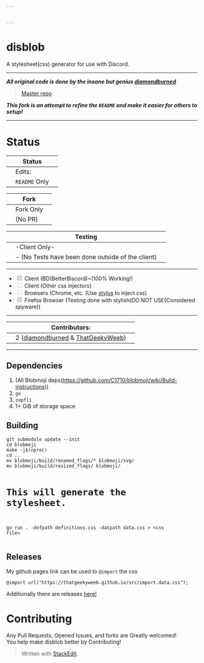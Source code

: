 ```yaml
---


---
```


<h1 id="disblob">disblob</h1>
<p>A stylesheet(css) generator for use with Discord.</p>
<hr>
<p><em><strong>All original code is done by the insane but genius <a href="https://github.com/diamondburned/">diamondburned</a></strong></em></p>
<blockquote>
<p><a href="https://github.com/diamondburned/disblob">Master repo</a></p>
</blockquote>
<p><em><strong>This fork is an attempt to refine the <code>README</code> and make it easier for others to setup!</strong></em></p>
<hr>
<h1 id="status">Status</h1>

<table>
<thead>
<tr>
<th></th>
<th>Status</th>
<th></th>
</tr>
</thead>
<tbody>
<tr>
<td></td>
<td>Edits:</td>
<td></td>
</tr>
<tr>
<td></td>
<td><code>README</code> Only</td>
<td></td>
</tr>
</tbody>
</table>
<table>
<thead>
<tr>
<th></th>
<th>Fork</th>
<th></th>
</tr>
</thead>
<tbody>
<tr>
<td></td>
<td>Fork Only</td>
<td></td>
</tr>
<tr>
<td></td>
<td>(No PR)</td>
<td></td>
</tr>
</tbody>
</table>
<table>
<thead>
<tr>
<th></th>
<th>Testing</th>
<th></th>
</tr>
</thead>
<tbody>
<tr>
<td></td>
<td>-Client Only-</td>
<td></td>
</tr>
<tr>
<td></td>
<td>-  (No Tests have been done outside of the client)</td>
<td></td>
</tr>
</tbody>
</table><hr>
<ul>
<li class="task-list-item"><input type="checkbox" class="task-list-item-checkbox" checked="true" disabled=""> Client (BD(BetterBiscord)~(100% Working!)</li>
<li class="task-list-item"><input type="checkbox" class="task-list-item-checkbox" disabled=""> Client (Other css injectors)</li>
<li class="task-list-item"><input type="checkbox" class="task-list-item-checkbox" disabled=""> Browsers (Chrome, etc. (Use <a href="https://github.com/openstyles/stylus">stylus</a> to inject css)</li>
<li class="task-list-item"><input type="checkbox" class="task-list-item-checkbox" checked="true" disabled=""> Firefox Browser (Testing done with stylish(DO NOT USE(Considered spyware))</li>
</ul>
<hr>

<table>
<thead>
<tr>
<th></th>
<th>Contributors:</th>
<th></th>
</tr>
</thead>
<tbody>
<tr>
<td></td>
<td>2 (<a href="https://github.com/diamondburned/">diamondburned</a> &amp; <a href="https://github.com/ThatGeekyWeeb">ThatGeekyWeeb</a>)</td>
<td></td>
</tr>
</tbody>
</table><hr>
<h2 id="dependencies">Dependencies</h2>
<ol>
<li>(All Blobmoji deps(<a href="https://github.com/C1710/blobmoji/wiki/Build-instructions">https://github.com/C1710/blobmoji/wiki/Build-instructions</a>))</li>
<li><code>go</code></li>
<li><code>zopfli</code></li>
<li>1+ GiB of storage space</li>
</ol>
<h2 id="building">Building</h2>
<pre class=" language-sh"><code class="prism  language-sh">git submodule update --init
cd blobmoji
make -j$(nproc)
cd ..
mv blobmoji/build/renamed_flags/* blobmoji/svg/
mv blobmoji/build/resized_flags/ blobmoji/

# This will generate the stylesheet.
go run . -defpath definitions.css -datpath data.css &gt; &lt;css file&gt;
</code></pre>
<h2 id="releases">Releases</h2>
<p>My github pages link can be used to <code>@import</code> the css</p>
<pre class=" language-css"><code class="prism  language-css"><span class="token atrule"><span class="token rule">@import</span> <span class="token url">url("https://thatgeekyweeb.github.io/src/import.data.css")</span><span class="token punctuation">;</span></span>
</code></pre>
<p>Additionally there are releases <a href="https://github.com/ThatGeekyWeeb/disblob/releases">here!</a></p>
<h1 id="contributing">Contributing</h1>
<p>Any Pull Requests, Opened Issues, and forks are  Greatly welcomed!<br>
You help make disblob better by Contributing!</p>
<blockquote>
<p>Written with <a href="https://stackedit.io/">StackEdit</a>.</p>
</blockquote>

<!--stackedit_data:
eyJoaXN0b3J5IjpbLTExOTQ3NTAyODFdfQ==
-->